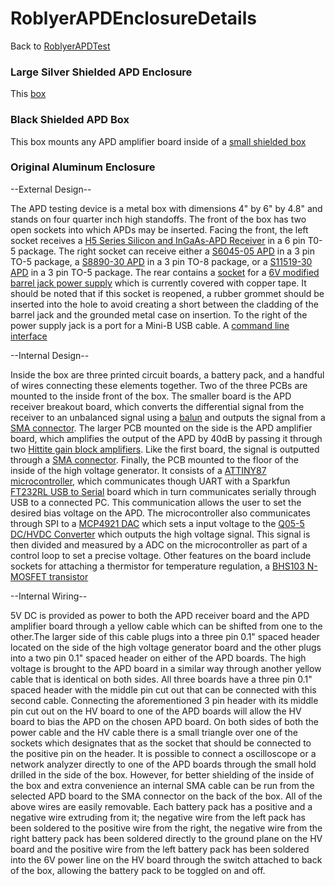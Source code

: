 # RoblyerAPDEnclosureDetails
Back to [RoblyerAPDTest](RoblyerAPDTest.md)

### Large Silver Shielded APD Enclosure

This [box](http://ohm.bu.edu/~tnadov/datasheets/boxes/ANS-3817.pdf)


### Black Shielded APD Box

This box mounts any APD amplifier board inside of a [small shielded box](http://ohm.bu.edu/~tnadov/datasheets/boxes/ANS-3813.pdf)


### Original Aluminum Enclosure

--External Design--

The APD testing device is a metal box with dimensions 4" by 6" by 4.8" and stands on four quarter inch high standoffs. The front of the box has two open sockets into which APDs may be inserted. Facing the front, the left socket receives a [H5 Series Silicon and InGaAs-APD Receiver](http://ohm.bu.edu/~tnadov/datasheets/APD_datasheets/APD_reciever.pdf) in a 6 pin T0-5 package. The right socket can receive either a [S6045-05 APD](http://ohm.bu.edu/~tnadov/datasheets/APD_datasheets/APD_S6045.pdf) in a 3 pin TO-5 package, a [S8890-30 APD](http://ohm.bu.edu/~tnadov/datasheets/APD_datasheets/APD_s8890.pdf) in a 3 pin TO-8 package, or a [S11519-30 APD](http://ohm.bu.edu/~tnadov/datasheets/APD_datasheets/APD_s11519.pdf) in a 3 pin TO-5 package. The rear contains a [socket](http://ohm.bu.edu/~tnadov/datasheets/HVPS_datasheets/SMT_connector.pdf) for a [6V modified barrel jack power supply](http://ohm.bu.edu/~tnadov/datasheets/HVPS_datasheets/6_W_wall_plug.pdf) which is currently covered with copper tape. It should be noted that if this socket is reopened, a rubber grommet should be inserted into the hole to avoid creating a short between the cladding of the barrel jack and the grounded metal case on insertion. To the right of the power supply jack is a port for a Mini-B USB cable. A [command line interface](http://ohm.bu.edu/cgi-bin/edf/APDHighVoltageFirmware)

--Internal Design--

Inside the box are three printed circuit boards, a battery pack, and a handful of wires connecting these elements together. Two of the three PCBs are mounted to the inside front of the box. The smaller board is the APD receiver breakout board, which converts the differential signal from the receiver to an unbalanced signal using a [balun](http://ohm.bu.edu/~tnadov/datasheets/APD_board_datasheets/balun.pdf) and outputs the signal from a [SMA connector](http://ohm.bu.edu/~tnadov/datasheets/APD_board_datasheets/sma_coaxial.pdf). The larger PCB mounted on the side is the APD amplifier board, which amplifies the output of the APD by 40dB by passing it through two [Hittite gain block amplifiers](http://ohm.bu.edu/~tnadov/datasheets/APD_board_datasheets/gain_block_amp.pdf). Like the first board, the signal is outputted through a [SMA connector](http://ohm.bu.edu/~tnadov/datasheets/APD_board_datasheets/sma_coaxial.pdf). Finally, the PCB mounted to the floor of the inside of the high voltage generator. It consists of a [ATTINY87 microcontroller](http://ohm.bu.edu/~tnadov/datasheets/HVPS_datasheets/attiny87.pdf), which communicates though UART with a Sparkfun [FT232RL USB to Serial](https://www.sparkfun.com/products/718) board which in turn communicates serially through USB to a connected PC. This communication allows the user to set the desired bias voltage on the APD. The microcontroller also communicates through SPI to a [MCP4921 DAC](http://ohm.bu.edu/~tnadov/datasheets/HVPS_datasheets/DAC.pdf) which sets a input voltage to the [Q05-5 DC/HVDC Converter](http://ohm.bu.edu/~tnadov/datasheets/HVPS_datasheets/DC_HVDC_converter.pdf) which outputs the high voltage signal. This signal is then divided and measured by a ADC on the microcontroller as part of a control loop to set a precise voltage. Other features on the board include sockets for attaching a thermistor for temperature regulation, a [BHS103 N-MOSFET transistor](http://ohm.bu.edu/~tnadov/datasheets/HVPS_datasheets/transistor.pdf)

--Internal Wiring--

5V DC is provided as power to both the APD receiver board and the APD amplifier board through a yellow cable which can be shifted from one to the other.The larger side of this cable plugs into a three pin 0.1" spaced header located on the side of the high voltage generator board and the other plugs into a two pin 0.1" spaced header on either of the APD boards. The high voltage is brought to the APD board in a similar way through another yellow cable that is identical on both sides. All three boards have a three pin 0.1" spaced header with the middle pin cut out that can be connected with this second cable. Connecting the aforementioned 3 pin header with its middle pin cut out on the HV board to one of the APD boards will allow the HV board to bias the APD on the chosen APD board. On both sides of both the power cable and the HV cable there is a small triangle over one of the sockets which designates that as the socket that should be connected to the positive pin on the header. It is possible to connect a oscilloscope or a network analyzer directly to one of the APD boards through the small hold drilled in the side of the box. However, for better shielding of the inside of the box and extra convenience an internal SMA cable can be run from the selected APD board to the SMA connector on the back of the box. All of the above wires are easily removable. Each battery pack has a positive and a negative wire extruding from it; the negative wire from the left pack has been soldered to the positive wire from the right, the negative wire from the right battery pack has been soldered directly to the ground plane on the HV board and the positive wire from the left battery pack has been soldered into the 6V power line on the HV board through the switch attached to back of the box, allowing the battery pack to be toggled on and off.

